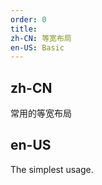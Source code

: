```yaml
---
order: 0
title:
zh-CN: 等宽布局
en-US: Basic
---
```


## zh-CN

常用的等宽布局

## en-US

The simplest usage.

